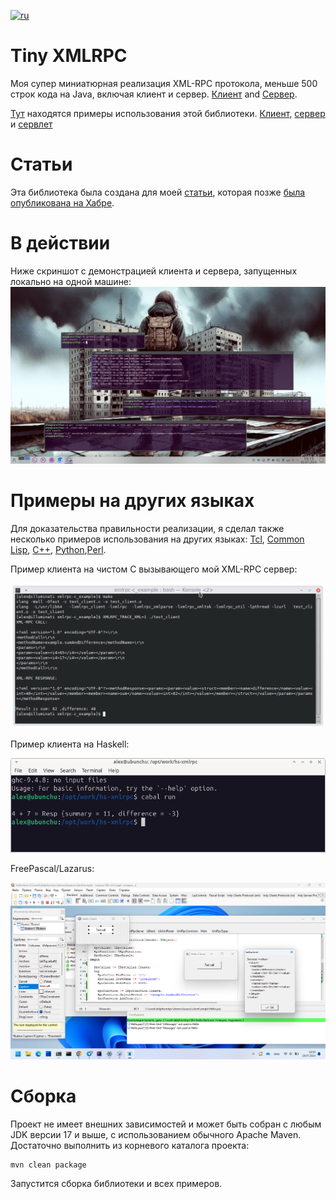 [![ru](https://img.shields.io/badge/lang-ru-red.svg)](https://github.com/alex0x08/teleporta/blob/main/README.ru.md)

# Tiny XMLRPC
Моя супер миниатюрная реализация XML-RPC протокола, меньше 500 строк кода на Java, включая клиент и сервер.
[Клиент](https://github.com/alex0x08/tiny-xmlrpc/blob/main/library/src/main/java/com/Ox08/xmlrpc/XmlRpcClient.java) and 
[Сервер](https://github.com/alex0x08/tiny-xmlrpc/blob/main/library/src/main/java/com/Ox08/xmlrpc/XmlRpcServer.java).

[Тут](https://github.com/alex0x08/tiny-xmlrpc/tree/main/samples) находятся примеры использования этой библиотеки. [Клиент](https://github.com/alex0x08/tiny-xmlrpc/tree/main/samples/client), 
[сервер](https://github.com/alex0x08/tiny-xmlrpc/tree/main/samples/server) и [сервлет](https://github.com/alex0x08/tiny-xmlrpc/tree/main/samples/servlet)

# Статьи
Эта библиотека была создана для моей [статьи](https://blog.0x08.ru/tiny-xmlrpc-call-them-all), которая позже [была опубликована на Хабре](https://habr.com/ru/articles/837942/).


# В действии
Ниже скриншот с демонстрацией клиента и сервера, запущенных локально на одной машине:
![In action](https://github.com/alex0x08/tiny-xmlrpc/blob/main/images/in-action.jpg?raw=true)


# Примеры на других языках
Для доказательства правильности реализации, я сделал также несколько примеров использования на других языках:  [Tcl](https://github.com/alex0x08/tiny-xmlrpc/tree/main/clients/test.tcl),
[Common Lisp](https://github.com/alex0x08/tiny-xmlrpc/tree/main/clients/test-clisp-cbcl), [C++](https://github.com/alex0x08/tiny-xmlrpc/tree/main/clients/test-xml-rpc.cpp),
[Python](https://github.com/alex0x08/tiny-xmlrpc/tree/main/clients/test.py),[Perl](https://github.com/alex0x08/tiny-xmlrpc/tree/main/clients/xml-rpc.pl).

Пример клиента на чистом C вызывающего мой XML-RPC сервер:

![In C](https://github.com/alex0x08/tiny-xmlrpc/blob/main/images/c-sample.png?raw=true)

Пример клиента на Haskell:

![Haskell](https://github.com/alex0x08/tiny-xmlrpc/blob/main/images/haskell-sample.png?raw=true)

FreePascal/Lazarus:

![Lazarus](https://github.com/alex0x08/tiny-xmlrpc/blob/main/images/lazarus-sample.png?raw=true)

# Сборка
Проект не имеет внешних зависимостей и может быть собран с любым JDK версии 17 и выше, с использованием обычного Apache Maven.
Достаточно выполнить из корневого каталога проекта:

```
mvn clean package
```
Запустится сборка библиотеки и всех примеров.
